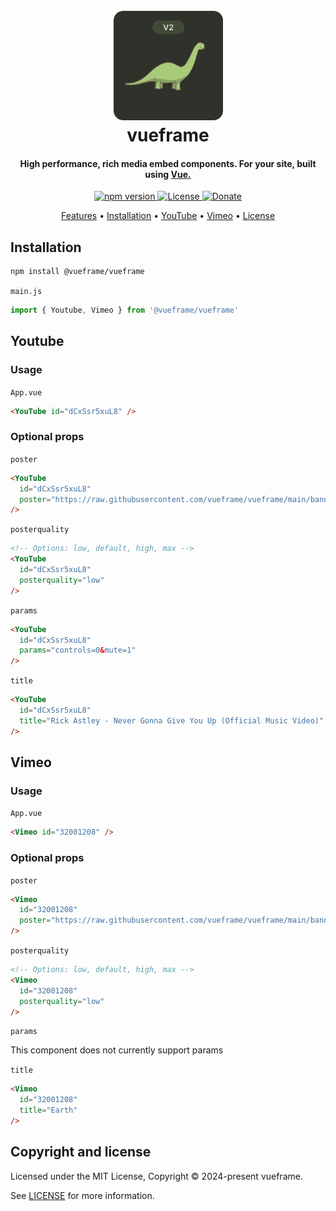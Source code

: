 
<h1 align="center">
  <br>
  <a href="https://github.com/vueframe/vueframe"><img src="https://raw.githubusercontent.com/vueframe/vueframe/refs/heads/main/icon/dino.png" alt="vueframe" width="175"></a>
  <br>
  vueframe
  <br>
</h1>

<h4 align="center">High performance, rich media embed components. For your site, built using <a href="https://vuejs.org/" target="_blank">Vue.</a></h4>

<p align="center">
    <a href="https://www.npmjs.com/package/@vueframe/vueframe">
        <img src="https://img.shields.io/npm/v/@vueframe/vueframe.svg?color=6a7e4c&style=flat" alt="npm version">
    </a>
    <a href="https://github.com/vueframe/vueframe/blob/main/LICENSE">
        <img src="https://img.shields.io/badge/license-MIT-6a7e4c?style=flat" alt="License">
    </a>
    <a href="https://ko-fi.com/brick_wall">
        <img src="https://img.shields.io/badge/$-donate-6a7e4c.svg?style=flat" alt="Donate">
    </a>
</p>

<p align="center">
  <a href="#Features">Features</a> •
  <a href="#installation">Installation</a> •
  <a href="#youtube">YouTube</a> •
  <a href="#vimeo">Vimeo</a> •
  <a href="#license">License</a>
</p>

<!-- ## Features

- 🎯 Simple, zero-config setup
- 🎬 Support for YouTube, Vimeo e.t.c
- 🚀 Vue 3 compatible
- ⚡ Superfast and Lightweight
- 🔄 Customizable Props-->

## Installation

```bash
npm install @vueframe/vueframe
```

``main.js``

```js
import { Youtube, Vimeo } from '@vueframe/vueframe'
```

## Youtube

### Usage

``App.vue``

```html
<YouTube id="dCxSsr5xuL8" />
```

### Optional props

``poster``

```html
<YouTube
  id="dCxSsr5xuL8"
  poster="https://raw.githubusercontent.com/vueframe/vueframe/main/banner/banner.png"
/>
```

``posterquality``

```html
<!-- Options: low, default, high, max -->
<YouTube
  id="dCxSsr5xuL8"
  posterquality="low"
/>
```

``params``

```html
<YouTube
  id="dCxSsr5xuL8"
  params="controls=0&mute=1"
/>
```

``title``

```html
<YouTube
  id="dCxSsr5xuL8"
  title="Rick Astley - Never Gonna Give You Up (Official Music Video)"
/>
```

## Vimeo

### Usage

``App.vue``

```html
<Vimeo id="32001208" />
```

### Optional props

``poster``

```html
<Vimeo
  id="32001208"
  poster="https://raw.githubusercontent.com/vueframe/vueframe/main/banner/banner.svg"
/>
```

``posterquality``

```html
<!-- Options: low, default, high, max -->
<Vimeo
  id="32001208"
  posterquality="low"
/>
```

``params``

This component does not currently support params

``title``

```html
<Vimeo
  id="32001208"
  title="Earth"
/>
```

## Copyright and license

Licensed under the MIT License, Copyright © 2024-present vueframe.

See [LICENSE](https://github.com/vueframe/vueframe/blob/main/LICENSE) for more information.